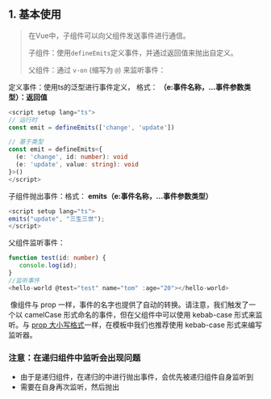 



## 1. 基本使用

> 在Vue中，子组件可以向父组件发送事件进行通信。
>
> 子组件：使用`defineEmits`定义事件，并通过返回值来抛出自定义。
>
> 父组件：通过 `v-on` (缩写为 `@`) 来监听事件：

定义事件：使用ts的泛型进行事件定义， 格式： **（e:事件名称，...事件参数类型）：返回值**

```ts
<script setup lang="ts">
// 运行时
const emit = defineEmits(['change', 'update'])

// 基于类型
const emit = defineEmits<{
  (e: 'change', id: number): void
  (e: 'update', value: string): void
}>()
</script>
```

子组件抛出事件：格式： **emits（e:事件名称，...事件参数类型）**

```ts
<script setup lang="ts">
emits("update", "三生三世");
</script>
```

父组件监听事件：

```ts
function test(id: number) {
   console.log(id);
}
//监听事件
<hello-world @test="test" name="tom" :age="20"></hello-world>
```

​    像组件与 prop 一样，事件的名字也提供了自动的转换。请注意，我们触发了一个以 camelCase 形式命名的事件，但在父组件中可以使用 kebab-case 形式来监听。与 [prop 大小写格式](https://staging-cn.vuejs.org/guide/components/props.html#prop-name-casing)一样，在模板中我们也推荐使用 kebab-case 形式来编写监听器。



### 注意：在递归组件中监听会出现问题

- 由于是递归组件，在递归的中进行抛出事件，会优先被递归组件自身监听到
- 需要在自身再次监听，然后抛出
